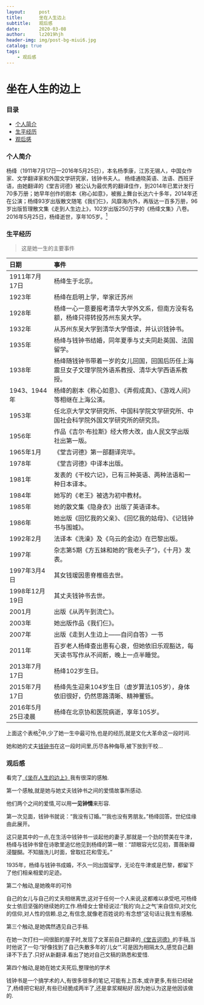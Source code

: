 ```yaml
---
layout:     post
title:      坐在人生边上
subtitle:   观后感
date:       2020-03-08
author:     lz2019hjh
header-img: img/post-bg-miui6.jpg
catalog: true
tags:
    - 观后感
---
```


<h1>坐在人生的边上</h1>

<h3>目录</h3>

- [个人简介](#%e4%b8%aa%e4%ba%ba%e7%ae%80%e4%bb%8b)
- [生平经历](#%e7%94%9f%e5%b9%b3%e7%bb%8f%e5%8e%86)
- [观后感](#%e8%a7%82%e5%90%8e%e6%84%9f)

### 个人简介

杨绛（1911年7月17日—2016年5月25日），本名杨季康，江苏无锡人，中国女作家、文学翻译家和外国文学研究家，钱钟书夫人。
杨绛通晓英语、法语、西班牙语，由她翻译的《堂吉诃德》被公认为最优秀的翻译佳作，到2014年已累计发行70多万册；她早年创作的剧本《称心如意》，被搬上舞台长达六十多年，2014年还在公演；杨绛93岁出版散文随笔《我们仨》，风靡海内外，再版达一百多万册，96岁出版哲理散文集《走到人生边上》，102岁出版250万字的《杨绛文集》八卷。 2016年5月25日，杨绛逝世，享年105岁。[$^1$](https://baike.baidu.com/item/%E6%9D%A8%E7%BB%9B/155576?fr=aladdin)

### 生平经历

> 这是她一生的主要事件

|日期|事件|
|:-|:-|
|1911年7月17日|杨绛生于北京。|
|1923年|杨绛在启明上学，举家迁苏州|
|1928年|杨绛一心一意要报考清华大学外文系，但南方没有名额，杨绛只得转投苏州东吴大学。|
|1932年|从苏州东吴大学到清华大学借读，并认识钱钟书。|
|1935年|杨绛与钱钟书结婚，同年夏季与丈夫同赴英国、法国留学。| 
|1938年|杨绛随钱钟书带着一岁的女儿回国，回国后历任上海震旦女子文理学院外语系教授、清华大学西语系教授。|
|1943、1944年|杨绛的剧本《称心如意》、《弄假成真》、《游戏人间》等相继在上海公演。|
|1953年|任北京大学文学研究所、中国科学院文学研究所、中国社会科学院外国文学研究所的研究员。|
|1956年|作品《吉尔·布拉斯》经大修大改，由人民文学出版社出第一版。| 
|1965年1月|《堂吉诃德》第一部翻译完毕。 |
|1978年|《堂吉诃德》中译本出版。 |
|1981年|发表的《干校六记》，已有三种英语、两种法语和一种日本译本。|
|1984年|她写的《老王》被选为初中教材。  |
|1985年|她的散文集《隐身衣》出版了英语译本。|  
|1986年|她出版《回忆我的父亲》、《回忆我的姑母》、《记钱钟书与围城》。|  
|1992年2月|法译本《洗澡》及《乌云的金边》在巴黎出版。 |
|1997年|杂志第5期《方五妹和她的“我老头子”》，《十月》发表。|  
|1997年3月4日|其女钱瑗因患脊椎癌去世。|
|1998年12月19日|其丈夫钱钟书去世。|
|2001月|出版《从丙午到流亡》。 |
|2003年|她出版作品《我们仨》。 |
|2007年|出版《走到人生边上——自问自答》一书|  
|2011年|百岁老人杨绛查出患有心衰，但她依旧乐观豁达，每天读书写作从不间断，晚上一点半睡觉。|
|2013年7月17日|杨绛102岁生日。|
|2015年7月17日|杨绛先生迎来104岁生日（虚岁算法105岁），身体依旧很好，仍然思路清晰、精神矍铄。 |
|2016年5月25日凌晨|杨绛在北京协和医院病逝，享年105岁。  

上面这个表格[$^2$](https://baike.baidu.com/item/%E6%9D%A8%E7%BB%9B/155576?fr=aladdin)中,少了她一生中最可怜,也是的经历,就是文化大革命这一段时间.

她和她的丈夫[钱钟书](https://baike.baidu.com/item/%E9%92%B1%E9%92%9F%E4%B9%A6/119811)在这一段时间里,历尽各种侮辱,被下放到干校...

### 观后感

看完了[《坐在人生的边上》](https://www.bilibili.com/video/av1865618/)我有很深的感触.

第一个感触,就是她与她丈夫钱钟书之间的爱情故事所感动.

他们两个之间的爱情,可以用**一见钟情**来形容.

第一次见面，钱钟书就说：“我没有订婚。”“我也没有男朋友。”杨绛回答。世纪佳缘由此展开。

这只是其中的一点,在生活中钱钟书一谈起他的妻子,那就是一个劲的赞美在牛津，杨绛与钱钟书曾在诗歌里追忆他见到杨绛的第一眼：“颉眼容光忆见初，蔷薇新瓣浸醍醐。不知腼洗儿时面，曾取红花和雪无。”

1935年，杨绛与钱钟书成婚，不久一同出国留学，无论在牛津或是巴黎，都留下了他们相亲相爱的足迹。

第二个触动,是她晚年的可怜

自己的女儿与自己的丈夫相继离世,这对于任何一个人来说,这都难以承受吧,可杨绛女士依旧坚强的继续她的工作.杨绛女士曾经说过:“我的‘向上之气’来自信仰,对文化的信仰,对人性的信赖.总之,有信念,就像老百姓说的:有念想”这句话让我生有感触.

第三个触动,是她偶然遇见自己手稿.

在她一次打扫一间很脏的屋子时,发现了文革前自己翻译的[《堂吉诃德》](https://baike.baidu.com/item/%E5%94%90%C2%B7%E5%90%89%E8%AF%83%E5%BE%B7/59900?fromtitle=%E5%A0%82%E5%90%89%E8%AF%83%E5%BE%B7&fromid=60468)的手稿,当时他说了一句:“好像找到了自己失散多年的’儿女‘”.可是因为相隔太久,感觉自己翻译不下去了.只好从新翻译.看出了她对自己文稿的熟悉和爱惜.

第四个触动,是她在她丈夫死后,整理他的学术

钱钟书是一个搞学术的人,有很多很多的笔记,可能有上百本,或许更多,有些已经破了,杨绛把它粘好,有些已经脆成两半了,还是拿浆糊粘好.因为她认为这是他因该做的.

